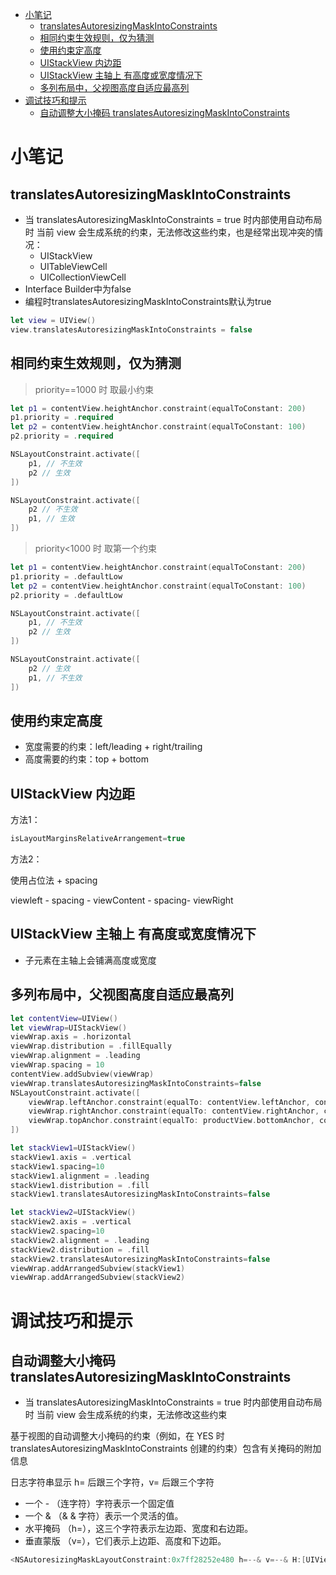 <!-- @import "[TOC]" {cmd="toc" depthFrom=1 depthTo=6 orderedList=false} -->

<!-- code_chunk_output -->

- [小笔记](#小笔记)
  - [translatesAutoresizingMaskIntoConstraints](#translatesautoresizingmaskintoconstraints)
  - [相同约束生效规则，仅为猜测](#相同约束生效规则仅为猜测)
  - [使用约束定高度](#使用约束定高度)
  - [UIStackView 内边距](#uistackview-内边距)
  - [UIStackView 主轴上 有高度或宽度情况下](#uistackview-主轴上-有高度或宽度情况下)
  - [多列布局中，父视图高度自适应最高列](#多列布局中父视图高度自适应最高列)
- [调试技巧和提示](#调试技巧和提示)
  - [自动调整大小掩码 translatesAutoresizingMaskIntoConstraints](#自动调整大小掩码-translatesautoresizingmaskintoconstraints)

<!-- /code_chunk_output -->

# 小笔记

## translatesAutoresizingMaskIntoConstraints

- 当 translatesAutoresizingMaskIntoConstraints = true 时内部使用自动布局时 当前 view 会生成系统的约束，无法修改这些约束，也是经常出现冲突的情况：
  - UIStackView
  - UITableViewCell
  - UICollectionViewCell
- Interface Builder中为false
- 编程时translatesAutoresizingMaskIntoConstraints默认为true

```swift
let view = UIView()
view.translatesAutoresizingMaskIntoConstraints = false
```

## 相同约束生效规则，仅为猜测

> priority==1000 时 取最小约束

```swift
let p1 = contentView.heightAnchor.constraint(equalToConstant: 200) 
p1.priority = .required
let p2 = contentView.heightAnchor.constraint(equalToConstant: 100)
p2.priority = .required

NSLayoutConstraint.activate([
    p1, // 不生效
    p2 // 生效
])

NSLayoutConstraint.activate([
    p2 // 不生效
    p1, // 生效    
])
```

> priority<1000 时 取第一个约束

```swift
let p1 = contentView.heightAnchor.constraint(equalToConstant: 200)
p1.priority = .defaultLow
let p2 = contentView.heightAnchor.constraint(equalToConstant: 100)
p2.priority = .defaultLow

NSLayoutConstraint.activate([
    p1, // 不生效
    p2 // 生效
])

NSLayoutConstraint.activate([
    p2 // 生效 
    p1, // 不生效
])
```

## 使用约束定高度

- 宽度需要的约束：left/leading + right/trailing
- 高度需要的约束：top + bottom

## UIStackView 内边距

方法1：

```swift
isLayoutMarginsRelativeArrangement=true
```

方法2：

使用占位法 + spacing

viewleft - spacing - viewContent - spacing- viewRight

## UIStackView 主轴上 有高度或宽度情况下

- 子元素在主轴上会铺满高度或宽度

## 多列布局中，父视图高度自适应最高列

```swift
let contentView=UIView()
let viewWrap=UIStackView()
viewWrap.axis = .horizontal
viewWrap.distribution = .fillEqually
viewWrap.alignment = .leading
viewWrap.spacing = 10
contentView.addSubview(viewWrap)
viewWrap.translatesAutoresizingMaskIntoConstraints=false
NSLayoutConstraint.activate([
    viewWrap.leftAnchor.constraint(equalTo: contentView.leftAnchor, constant: 10),
    viewWrap.rightAnchor.constraint(equalTo: contentView.rightAnchor, constant: -10),
    viewWrap.topAnchor.constraint(equalTo: productView.bottomAnchor, constant: 10)
])

let stackView1=UIStackView()
stackView1.axis = .vertical
stackView1.spacing=10
stackView1.alignment = .leading
stackView1.distribution = .fill
stackView1.translatesAutoresizingMaskIntoConstraints=false

let stackView2=UIStackView()
stackView2.axis = .vertical
stackView2.spacing=10
stackView2.alignment = .leading
stackView2.distribution = .fill
stackView2.translatesAutoresizingMaskIntoConstraints=false
viewWrap.addArrangedSubview(stackView1)
viewWrap.addArrangedSubview(stackView2)
```

# 调试技巧和提示

## 自动调整大小掩码 translatesAutoresizingMaskIntoConstraints

- 当 translatesAutoresizingMaskIntoConstraints = true 时内部使用自动布局时 当前 view 会生成系统的约束，无法修改这些约束

基于视图的自动调整大小掩码的约束（例如，在 YES 时 translatesAutoresizingMaskIntoConstraints 创建的约束）包含有关掩码的附加信息

日志字符串显示 h= 后跟三个字符，v= 后跟三个字符

- 一个 - （连字符）字符表示一个固定值
- 一个 & （& & 字符）表示一个灵活的值。
- 水平掩码 （h=），这三个字符表示左边距、宽度和右边距。
- 垂直蒙版 （v=），它们表示上边距、高度和下边距。

```swift
<NSAutoresizingMaskLayoutConstraint:0x7ff28252e480 h=--& v=--& H:[UIView:0x7ff282617cc0(50)]>"
```
